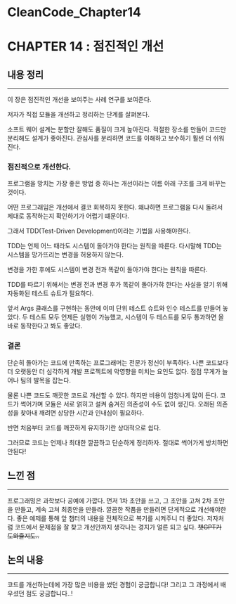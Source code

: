 # CleanCode_Chapter14

# CHAPTER 14 : 점진적인 개선

## 내용 정리

---

이 장은 점진적인 개선을 보여주는 사례 연구를 보여준다.

저자가 직접 모듈을 개선하고 정리하는 단계를 살펴본다.

소프트 웨어 설계는 분할만 잘해도 품질이 크게 높아진다. 적절한 장소를 만들어 코드만 분리해도 설계가 좋아진다. 관심사를 분리하면 코드를 이해하고 보수하기 훨씬 더 쉬워진다.

### 점진적으로 개선한다.

프로그램을 망치는 가장 좋은 방법 중 하나는 개선이라는 이름 아래 구조를 크게 바꾸는 것이다.

어떤 프로그래임은 개선에서 결코 회복하지 못한다. 왜냐하면 프로그램을 다시 돌려서 제대로 동작하는지 확인하기가 어렵기 떄문이다.

그래서 TDD(Test-Driven Development)이라는 기법을 사용해야한다.

TDD는 언제 어느 때라도 시스템이 돌아가야 한다는 원칙을 따른다. 다시말해 TDD는 시스템을 망가뜨리는 변경을 허용하지 않는다.

변경을 가한 후에도 시스템이 변경 전과 똑같이 돌아가야 한다는 원칙을 따른다.

TDD를 따르기 위해서는 변경 전과 변경 후가 똑같이 돌아가햐 한다는 사실을 알기 위해 자동화된 테스트 슈트가 필요하다.

앞서 Args 클래스를 구현하는 동안에 이미 단위 테스트 슈트와 인수 테스트를 만들어 놓았다. 두 테스트 모두 언제든 실행이 가능했고, 시스템이 두 테스트를 모두 통과하면 올바로 동작한다고 봐도 좋았다.

### 결론

단순히 돌아가는 코드에 만족하는 프로그래머는 전문가 정신이 부족하다. 나쁜 코드보다 더 오랫동안 더 심각하게 개발 프로젝트에 악영향을 미치는 요인도 없다. 점점 무게가 늘어나 팀의 발목을 잡는다. 

물론 나쁜 코드도 깨끗한 코드로 개선할 수 있다. 하지만 비용이 엄청나게 많이 든다. 코드가 썩어가며 모듈은 서로 얽히고 설켜 숨겨진 의존성이 수도 없이 생긴다. 오래된 의존성을 찾아내 깨려면 상당한 시간과 인내심이 필요하다. 

반면 처음부터 코드를 깨끗하게 유지하기란 상대적으로 쉽다.

그러므로 코드는 언제나 최대한 깔끔하고 단순하게 정리하자. 절대로 썩어가게 방치하면 안된다!

## 느낀 점

---

프로그래밍은 과학보다 공예에 가깝다. 먼저 1차 초안을 쓰고, 그 초안을 고쳐 2차 초안을 만들고, 계속 고쳐 최종안을 만들라. 깔끔한 작품을 만들려면 단게적으로 개선해야한다. 좋은 예제를 통해 앞 챕터의 내용을 전체적으로 복기를 시켜주니 더 좋았다. 저자처럼 코드에서 문제점을 잘 찾고 개선안까지 생각나는 경지가 얼른 되고 싶다. ~~챗GPT가 도와줄지도..~~

## 논의 내용

---

코드를 개선하는데에 가장 많은 비용을 썼던 경험이 궁금합니다! 그리고 그 과정에서 배우셨던 점도 궁금합니다..!